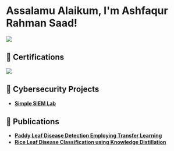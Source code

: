 <h1>Assalamu Alaikum, I'm Ashfaqur Rahman Saad! </h1>

<a href="https://www.linkedin.com/in/md-ashfaqur-rahman-saad-5790261a2/"><img src="https://img.shields.io/badge/-LinkedIn-0072b1?&style=for-the-badge&logo=linkedin&logoColor=white" /></a>

<h2>📃 Certifications</h2>

<a href="https://www.coursera.org/account/accomplishments/specialization/0KJG45BJ7Q3U/"><img src="https://img.shields.io/badge/-Google%20Cybersecurity%20Professional%20Certificate-4285F4?&style=for-the-badge&logo=Google&logoColor=white" /></a>

<h2>🚨 Cybersecurity Projects</h2>

- <b>[Simple SIEM Lab](https://github.com/Saad7544/Simple-SIEM-Lab)</b>

<h2>📖 Publications</h2>

- <b>[Paddy Leaf Disease Detection Employing Transfer Learning](https://ieeexplore.ieee.org/document/10441084)</b>
- <b>[Rice Leaf Disease Classiﬁcation using Knowledge Distillation](https://ictmag.ictvietnam.vn/cntt-tt/article/view/1310/601)</b>
